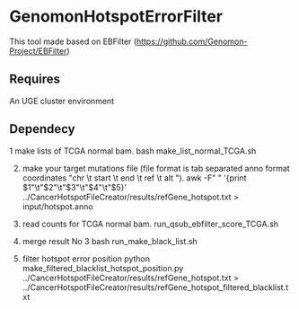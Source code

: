 # GenomonHotspotErrorFilter

This tool made based on EBFilter (https://github.com/Genomon-Project/EBFilter)

Requires
----------

An UGE cluster environment

Dependecy
----------

1 make lists of TCGA normal bam.
bash make_list_normal_TCGA.sh

2. make your target mutations file (file format is tab separated anno format coordinates "chr \t start \t end \t ref \t alt ").
awk -F"   " '{print $1"\t"$2"\t"$3"\t"$4"\t"$5}' ../CancerHotspotFileCreator/results/refGene_hotspot.txt > input/hotspot.anno 

3. read counts for TCGA normal bam.
run_qsub_ebfilter_score_TCGA.sh

4. merge result No 3
bash run_make_black_list.sh

5. filter hotspot error position
python make_filtered_blacklist_hotspot_position.py ../CancerHotspotFileCreator/results/refGene_hotspot.txt  > ../CancerHotspotFileCreator/results/refGene_hotspot_filtered_blacklist.txt



